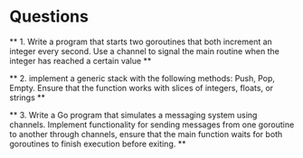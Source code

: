  # Questions
** 1. Write a program that starts two goroutines that both increment an integer every second.
Use a channel to signal the main routine when the integer has reached a certain value **

** 2. implement a generic stack with the following methods: Push, Pop, Empty. Ensure
that the function works with slices of integers, floats, or strings **

** 3. Write a Go program that simulates a messaging system using channels. Implement
functionality for sending messages from one goroutine to another through channels,
ensure that the main function waits for both goroutines to finish execution before
exiting. **